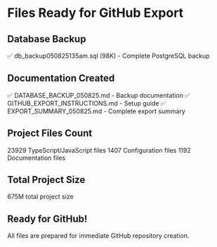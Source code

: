# Files Ready for GitHub Export

## Database Backup
✅ db_backup050825135am.sql (98K) - Complete PostgreSQL backup

## Documentation Created  
✅ DATABASE_BACKUP_050825.md - Backup documentation
✅ GITHUB_EXPORT_INSTRUCTIONS.md - Setup guide
✅ EXPORT_SUMMARY_050825.md - Complete export summary

## Project Files Count
23929 TypeScript/JavaScript files
1407 Configuration files
1192 Documentation files

## Total Project Size
675M total project size

## Ready for GitHub!
All files are prepared for immediate GitHub repository creation.
